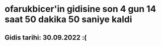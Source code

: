 # ofarukbicer'in gidisine son 4 gun 14 saat 50 dakika 50 saniye kaldi

## Gidis tarihi: 30.09.2022 :(